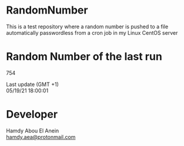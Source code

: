 # RandomNumber    
This is a test repository where a random number is pushed to a file automatically passwordless from a cron job in my Linux CentOS server    
# Random Number of the last run   
754
      
Last update (GMT +1)    
05/19/21 18:00:01
# Developer    
Hamdy Abou El Anein   
hamdy.aea@protonmail.com
